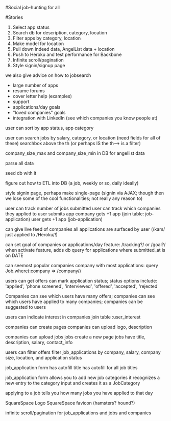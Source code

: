 #Social job-hunting for all

#Stories

> <!-- users add job-applications
>   this creates a Job if it doesnt exist
> jobs have fields-categories (bizdev, sales, marketing, dev, devops, etc)
> jobs are then surfaced by field (jobs.where :category => /cat/) -->

1. Select app status
2. Search db for description, category, location
3. Filter apps by category, location
4. Make model for location
5. Pull down Indeed data, AngelList data + location
6. Push to Heroku and test performance for Backbone
7. Infinite scroll/pagination
8. Style signin/signup page

we also give advice on how to jobsearch
 - large number of apps
 - resume forums
 - cover letter help (examples)
 - support
 - applications/day goals
 - "loved companies" goals
 - integration with LinkedIn (see which companies you know people at)
 
user can sort by app status, app category

user can search jobs by salary, category, or location (need fields for all of these)
searchbox above the th (or perhaps IS the th--> is a filter)

company_size_max and company_size_min in DB for angellist data

parse all data

seed db with it

figure out how to ETL into DB (a job, weekly or so, daily ideally)

style signin page, perhaps make single-page (signin via AJAX; though then we lose some of the cool functionalities; not really any reason to)
 
user can track number of jobs submitted
user can track which companies they applied to
user submits app
company gets +1 app (join table: job-application)
user gets +1 app (job-application)

can give live feed of companies
all applications are surfaced by user (/kam/ just applied to /Heroku/!)

can set goal of companies or applications/day
feature: /tracking?/ or /goal?/
when activate feature, adds db query for applications where submitted_at is on DATE

can seemost popular companies
company with most applications: query Job.where(:company => /company/)

users can get offers
can mark application status; status options include: 'applied', 'phone screened', 'interviewed', 'offered', 'accepted', 'rejected'

Companies can see which users have many offers; companies can see which users have applied to many companies; companies can be suggested to users

users can indicate interest in companies
join table :user_interest

companies can create pages
companies can upload logo, description

companies can upload jobs
jobs create a new page
jobs have title, description, salary, contact_info

users can filter offers
filter job_applications by company, salary, company size, location, and application status

job_application form has autofill
title has autofill for all job titles

job_application form allows you to add new job categories
it recognizes a new entry to the category input and creates it as a JobCategory

applying to a job tells you how many jobs you have applied to that day
<!-- creating a new job_application flashes a message containing the number of jobs you have applied to that day -->

SquareSpace Logo
SquareSpace favicon (hamsters? hound?)

infinite scroll/pagination for job_applications and jobs and companies


